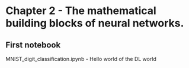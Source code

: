 # Chapter 2 - The mathematical building blocks of neural networks.

## First notebook
MNIST_digit_classification.ipynb - Hello world of the DL world